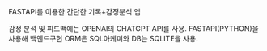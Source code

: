 FASTAPI를 이용한 간단한 기록+감정분석 앱

감정 분석 및 피드백에는 OPENAI의 CHATGPT API를 사용.
FASTAPI(PYTHON)을 사용해 백엔드구현
ORM은 SQL아케미와 DB는 SQLITE을 사용.

